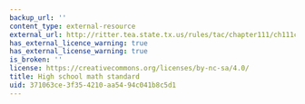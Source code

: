 ```yaml
---
backup_url: ''
content_type: external-resource
external_url: http://ritter.tea.state.tx.us/rules/tac/chapter111/ch111c.html
has_external_licence_warning: true
has_external_license_warning: true
is_broken: ''
license: https://creativecommons.org/licenses/by-nc-sa/4.0/
title: High school math standard
uid: 371063ce-3f35-4210-aa54-94c041b8c5d1
---
```

